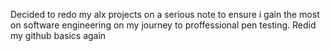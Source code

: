 Decided to redo my alx projects on a serious note to ensure i gain the most on software engineering on my journey to proffessional pen testing.
Redid my github basics again

